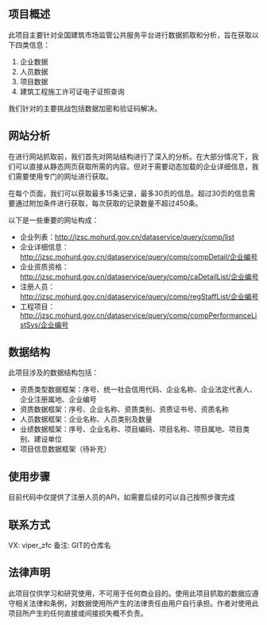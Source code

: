 ## 项目概述

此项目主要针对全国建筑市场监管公共服务平台进行数据抓取和分析，旨在获取以下四类信息：

1. 企业数据
2. 人员数据
3. 项目数据
4. 建筑工程施工许可证电子证照查询

我们针对的主要挑战包括数据加密和验证码解决。

## 网站分析

在进行网站抓取前，我们首先对网站结构进行了深入的分析。在大部分情况下，我们可以直接从静态网页获取所需的内容。但对于需要动态加载的企业详细信息，我们需要使用专门的网址进行获取。

在每个页面，我们可以获取最多15条记录，最多30页的信息。超过30页的信息需要通过附加条件进行获取，每次获取的记录数量不超过450条。

以下是一些重要的网址构成：

- 企业列表：http://jzsc.mohurd.gov.cn/dataservice/query/comp/list
- 企业详细信息：http://jzsc.mohurd.gov.cn/dataservice/query/comp/compDetail/企业编号
- 企业资质资格：http://jzsc.mohurd.gov.cn/dataservice/query/comp/caDetailList/企业编号
- 注册人员：http://jzsc.mohurd.gov.cn/dataservice/query/comp/regStaffList/企业编号
- 工程项目：http://jzsc.mohurd.gov.cn/dataservice/query/comp/compPerformanceListSys/企业编号

## 数据结构

此项目涉及的数据结构包括：

- 资质类型数据框架：序号、统一社会信用代码、企业名称、企业法定代表人、企业注册属地、企业编号
- 资质数据框架：序号、企业名称、资质类别、资质证书号、资质名称
- 人员数据框架：企业名称、人员类别及数量
- 业绩数据框架：序号、企业名称、项目编码、项目名称、项目属地、项目类别、建设单位
- 项目信息数据框架（待补充）

## 使用步骤

目前代码中仅提供了注册人员的API，如需要后续的可以自己按照步骤完成

## 联系方式

VX: viper_zfc
备注: GIT的仓库名

## 法律声明

此项目仅供学习和研究使用，不可用于任何商业目的。使用此项目抓取的数据应遵守相关法律和条例，对数据使用所产生的法律责任由用户自行承担。作者对使用此项目所产生的任何直接或间接损失概不负责。
